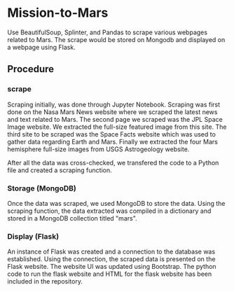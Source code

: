 # Mission-to-Mars
Use BeautifulSoup, Splinter, and Pandas to scrape various webpages related to Mars. The scrape would be stored on Mongodb and displayed on a webpage using Flask.

## Procedure

### scrape 
Scraping initially, was done through Jupyter Notebook. Scraping was first done on the Nasa Mars News website where we scraped the latest news and text related to Mars. The second page we scraped was the JPL Space Image website. We extracted the full-size featured image from this site. The third site to be scraped was the Space Facts website which was used to gather data regarding Earth and Mars. Finally we extracted the four Mars hemisphere full-size images from USGS Astrogeology website.

After all the data was cross-checked, we transfered the code to a Python file and created a scraping function.

### Storage (MongoDB)
Once the data was scraped, we used MongoDB to store the data. Using the scraping function, the data extracted was compiled in a dictionary and stored in a MongoDB collection titled "mars".

### Display (Flask)
An instance of Flask was created and a connection to the database was established. Using the connection, the scraped data is presented on the Flask website. The website UI was updated using Bootstrap. The python code to run the flask website and HTML for the flask website has been included in the repository.

